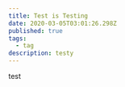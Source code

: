 ```yaml
---
title: Test is Testing
date: 2020-03-05T03:01:26.298Z
published: true
tags:
  - tag
description: testy
---
```

test